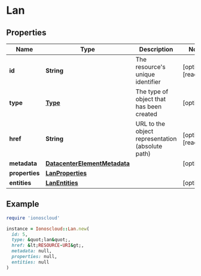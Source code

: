 # Lan

## Properties

| Name | Type | Description | Notes |
| ---- | ---- | ----------- | ----- |
| **id** | **String** | The resource&#39;s unique identifier | [optional][readonly] |
| **type** | [**Type**](Type.md) | The type of object that has been created | [optional] |
| **href** | **String** | URL to the object representation (absolute path) | [optional][readonly] |
| **metadata** | [**DatacenterElementMetadata**](DatacenterElementMetadata.md) |  | [optional] |
| **properties** | [**LanProperties**](LanProperties.md) |  |  |
| **entities** | [**LanEntities**](LanEntities.md) |  | [optional] |

## Example

```ruby
require 'ionoscloud'

instance = Ionoscloud::Lan.new(
  id: 5,
  type: &quot;lan&quot;,
  href: &lt;RESOURCE-URI&gt;,
  metadata: null,
  properties: null,
  entities: null
)
```

